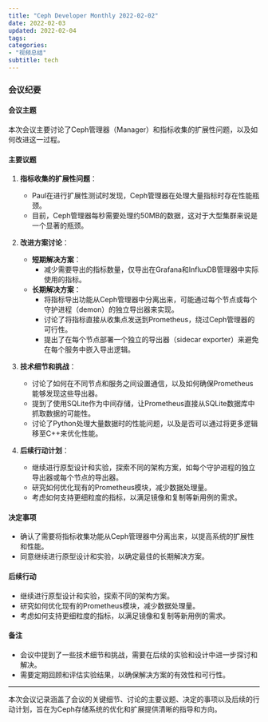 ```yaml
---
title: "Ceph Developer Monthly 2022-02-02"
date: 2022-02-03
updated: 2022-02-04
tags:
categories:
- "视频总结"
subtitle: tech
---
```



### 会议纪要

#### 会议主题
本次会议主要讨论了Ceph管理器（Manager）和指标收集的扩展性问题，以及如何改进这一过程。

#### 主要议题
1. **指标收集的扩展性问题**：
   - Paul在进行扩展性测试时发现，Ceph管理器在处理大量指标时存在性能瓶颈。
   - 目前，Ceph管理器每秒需要处理约50MB的数据，这对于大型集群来说是一个显著的瓶颈。

2. **改进方案讨论**：
   - **短期解决方案**：
     - 减少需要导出的指标数量，仅导出在Grafana和InfluxDB管理器中实际使用的指标。
   - **长期解决方案**：
     - 将指标导出功能从Ceph管理器中分离出来，可能通过每个节点或每个守护进程（demon）的独立导出器来实现。
     - 讨论了将指标直接从收集点发送到Prometheus，绕过Ceph管理器的可行性。
     - 提出了在每个节点部署一个独立的导出器（sidecar exporter）来避免在每个服务中嵌入导出逻辑。

3. **技术细节和挑战**：
   - 讨论了如何在不同节点和服务之间设置通信，以及如何确保Prometheus能够发现这些导出器。
   - 提到了使用SQLite作为中间存储，让Prometheus直接从SQLite数据库中抓取数据的可能性。
   - 讨论了Python处理大量数据时的性能问题，以及是否可以通过将更多逻辑移至C++来优化性能。

4. **后续行动计划**：
   - 继续进行原型设计和实验，探索不同的架构方案，如每个守护进程的独立导出器或每个节点的导出器。
   - 研究如何优化现有的Prometheus模块，减少数据处理量。
   - 考虑如何支持更细粒度的指标，以满足镜像和复制等新用例的需求。

#### 决定事项
- 确认了需要将指标收集功能从Ceph管理器中分离出来，以提高系统的扩展性和性能。
- 同意继续进行原型设计和实验，以确定最佳的长期解决方案。

#### 后续行动
- 继续进行原型设计和实验，探索不同的架构方案。
- 研究如何优化现有的Prometheus模块，减少数据处理量。
- 考虑如何支持更细粒度的指标，以满足镜像和复制等新用例的需求。

#### 备注
- 会议中提到了一些技术细节和挑战，需要在后续的实验和设计中进一步探讨和解决。
- 需要定期回顾和评估实验结果，以确保解决方案的有效性和可行性。

---

本次会议记录涵盖了会议的关键细节、讨论的主要议题、决定的事项以及后续的行动计划，旨在为Ceph存储系统的优化和扩展提供清晰的指导和方向。